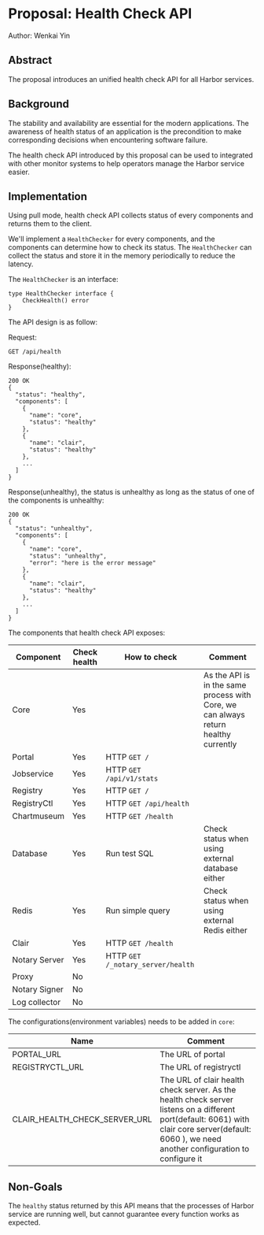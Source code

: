 # Proposal: Health Check API

Author: Wenkai Yin

## Abstract

The proposal introduces an unified health check API for all Harbor services.

## Background

The stability and availability are essential for the modern applications. The awareness of health status of an application is the precondition to make corresponding decisions when encountering software failure.  

The health check API introduced by this proposal can be used to integrated with other monitor systems to help operators manage the Harbor service easier.

## Implementation
Using pull mode, health check API collects status of every components and returns them to the client.  

We'll implement a `HealthChecker` for every components, and the components can determine how to check its status. The `HealthChecker` can collect the status and store it in the memory periodically to reduce the latency.  

The `HealthChecker` is an interface:
```
type HealthChecker interface {
	CheckHealth() error
}
```

The API design is as follow:  

Request:
```
GET /api/health
```

Response(healthy):
```
200 OK
{
  "status": "healthy",
  "components": [
    {
      "name": "core",
      "status": "healthy"
    },
    {
      "name": "clair",
      "status": "healthy"
    },
    ...
  ]
}
```
Response(unhealthy), the status is unhealthy as long as the status of one of the components is unhealthy:
```
200 OK
{
  "status": "unhealthy",
  "components": [
    {
      "name": "core",
      "status": "unhealthy",
      "error": "here is the error message"
    },
    {
      "name": "clair",
      "status": "healthy"
    },
    ...
  ]
}
```

The components that health check API exposes:

Component | Check health | How to check | Comment 
------------|------------|------------|------------
 | Core | Yes |  | As the API is in the same process with Core, we can always return healthy currently  
 | Portal | Yes | HTTP `GET /` |  
 | Jobservice | Yes | HTTP `GET /api/v1/stats` |  
 | Registry | Yes | HTTP `GET /` |  
 | RegistryCtl | Yes | HTTP `GET /api/health` |  
 | Chartmuseum | Yes | HTTP `GET /health` |  
 | Database | Yes | Run test SQL | Check status when using external database either 
 | Redis | Yes | Run simple query | Check status when using external Redis either 
 | Clair | Yes | HTTP `GET /health` |  
 | Notary Server | Yes | HTTP `GET /_notary_server/health` |  
 | Proxy | No | | 
 | Notary Signer | No | |  
 | Log collector | No | | 


The configurations(environment variables) needs to be added in `core`:

Name | Comment  
------------|------------
 | PORTAL_URL | The URL of portal  
 | REGISTRYCTL_URL | The URL of registryctl 
 | CLAIR_HEALTH_CHECK_SERVER_URL | The URL of clair health check server. As the health check server listens on a different port(default: 6061) with clair core server(default: 6060 ), we need another configuration to configure it
 
## Non-Goals
The `healthy` status returned by this API means that the processes of Harbor service are running well, but cannot guarantee every function works as expected.